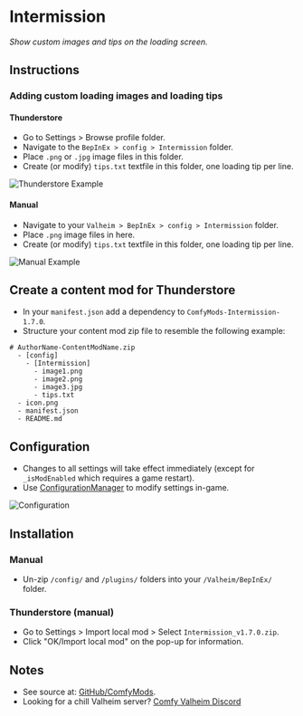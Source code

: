 # Intermission

*Show custom images and tips on the loading screen.*

## Instructions

### Adding custom loading images and loading tips

#### Thunderstore

  * Go to Settings > Browse profile folder.
  * Navigate to the `BepInEx > config > Intermission` folder.
  * Place `.png` or `.jpg` image files in this folder.
  * Create (or modify) `tips.txt` textfile in this folder, one loading tip per line.

  ![Thunderstore Example](https://i.imgur.com/P1MY0X8.png)

#### Manual

  * Navigate to your `Valheim > BepInEx > config > Intermission` folder.
  * Place `.png` image files in here.
  * Create (or modify) `tips.txt` textfile in this folder, one loading tip per line.

  ![Manual Example](https://i.imgur.com/mWaJrIi.png)

## Create a content mod for Thunderstore

  * In your `manifest.json` add a dependency to `ComfyMods-Intermission-1.7.0`.
  * Structure your content mod zip file to resemble the following example:

  ```
  # AuthorName-ContentModName.zip
    - [config]
      - [Intermission]
        - image1.png
        - image2.png
        - image3.jpg
        - tips.txt
    - icon.png
    - manifest.json
    - README.md
  ```

## Configuration

  * Changes to all settings will take effect immediately (except for `_isModEnabled` which requires a game restart).
  * Use [ConfigurationManager](https://valheim.thunderstore.io/package/Azumatt/Official_BepInEx_ConfigurationManager/)
    to modify settings in-game.

  ![Configuration](https://i.imgur.com/ifxhwFJ.png)

## Installation

### Manual

  * Un-zip `/config/` and `/plugins/` folders into your `/Valheim/BepInEx/` folder.

### Thunderstore (manual)

  * Go to Settings > Import local mod > Select `Intermission_v1.7.0.zip`.
  * Click "OK/Import local mod" on the pop-up for information.

## Notes

  * See source at: [GitHub/ComfyMods](https://github.com/redseiko/ComfyMods/tree/main/Intermission).
  * Looking for a chill Valheim server? [Comfy Valheim Discord](https://discord.gg/ameHJz5PFk)
